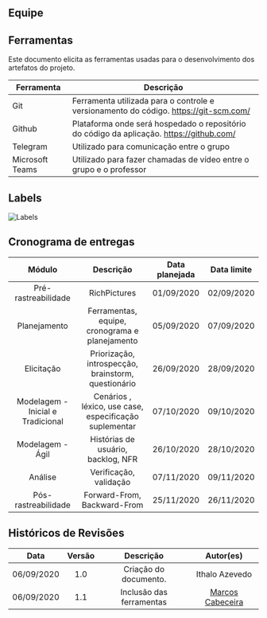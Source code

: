 ## Equipe

## Ferramentas

Este documento elicita as ferramentas usadas para o desenvolvimento dos artefatos do projeto.

| Ferramenta      | Descrição                                                                                |
| --------------- | ---------------------------------------------------------------------------------------- |
| Git             | Ferramenta utilizada para o controle e versionamento do código. https://git-scm.com/     |
| Github          | Plataforma onde será hospedado o repositório do código da aplicação. https://github.com/ |
| Telegram        | Utilizado para comunicação entre o grupo                                                 |
| Microsoft Teams | Utilizado para fazer chamadas de vídeo entre o grupo e o professor                       |

## Labels

![Labels](/../assets/images/labels.png)

## Cronograma de entregas

|              Módulo               |                       Descrição                        | Data planejada | Data limite |
| :-------------------------------: | :----------------------------------------------------: | :------------: | :---------: |
|        Pré-rastreabilidade        |                      RichPictures                      |   01/09/2020   | 02/09/2020  |
|           Planejamento            |     Ferramentas, equipe, cronograma e planejamento     |   05/09/2020   | 07/09/2020  |
|            Elicitação             |  Priorização, introspecção, brainstorm, questionário   |   26/09/2020   | 28/09/2020  |
| Modelagem - Inicial e Tradicional | Cenários , léxico, use case, especificação suplementar |   07/10/2020   | 09/10/2020  |
|         Modelagem - Ágil          |           Histórias de usuário, backlog, NFR           |   26/10/2020   | 28/10/2020  |
|              Análise              |                 Verificação, validação                 |   07/11/2020   | 09/11/2020  |
|        Pós-rastreabilidade        |              Forward-From, Backward-From               |   25/11/2020   | 26/11/2020  |

## Históricos de Revisões

|    Data    | Versão |        Descrição         |                    Autor(es)                     |
| :--------: | :----: | :----------------------: | :----------------------------------------------: |
| 06/09/2020 |  1.0   |  Criação do documento.   |                  Ithalo Azevedo                  |
| 06/09/2020 |  1.1   | Inclusão das ferramentas | [Marcos Cabeceira](https://github.com/Foxtrot40) |

